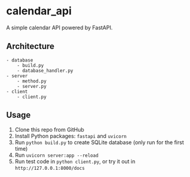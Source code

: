 # calendar_api

A simple calendar API powered by FastAPI.

## Architecture

```
- database
	- build.py
	- database_handler.py
- server
	- method.py
	- server.py
- client
	- client.py
```

## Usage

1. Clone this repo from GitHub
2. Install Python packages: `fastapi` and `uvicorn`
3. Run `python build.py` to create SQLite database (only run for the first time)
4. Run `uvicorn server:app --reload`
5. Run test code in `python client.py`, or try it out in `http://127.0.0.1:8000/docs`